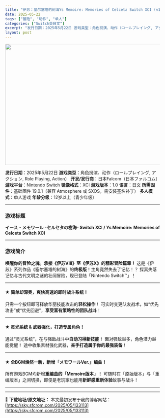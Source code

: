 ```yaml
---
title: "伊苏：塞尔塞塔的树海Ys Memoire: Memories of Celceta Switch XCI (v1.0.0)官方原版"
date: 2025-05-22
tags: ["冒险", "动作", "单人"]
categories: ["Switch英日文"]
excerpt: "发行日期：2025年5月22日 游戏类型：角色扮演、动作（ロールプレイング, アクション, Role Playing, Action） 开发/发行商：日本Falcom（日本ファルコム） 游戏平台：Nintendo Switch 镜像格式：XCI 游戏版本：1.0 语言：日文 所需固件：基础固件 19&hellip;"
layout: post
---
```


<img class="aligncenter size-full wp-image-133114" src="https://sky.sfcrom.com/wp-content/uploads/2025/05/2025052204372841.webp" alt="" width="700" height="393" />

<strong>发行日期</strong>：2025年5月22日
<strong>游戏类型</strong>：角色扮演、动作（ロールプレイング, アクション, Role Playing, Action）
<strong>开发/发行商</strong>：日本Falcom（日本ファルコム）
<strong>游戏平台</strong>：Nintendo Switch
<strong>镜像格式</strong>：XCI
<strong>游戏版本</strong>：1.0
<strong>语言</strong>：日文
<strong>所需固件</strong>：基础固件 19.0.1（兼容 Atmosphere 或 SXOS，需安装签名补丁）
<strong>多人模式</strong>：单人游戏
<strong>年龄分级</strong>：12岁以上（青少年级）

<hr />

<h3>游戏标题</h3>
<strong>イース・メモワール -セルセタの樹海- Switch XCI / Ys Memoire: Memories of Celceta Switch XCI</strong>

<hr />

<h3>游戏简介</h3>
<strong>唤醒你的冒险之魂。承接《伊苏VIII》至《伊苏X》的精彩冒险篇章！</strong>
这是《伊苏》系列作品《塞尔塞塔的树海》的<strong>终极版</strong>！主角竟然失去了记忆！？
探索失落记忆与古代文明之谜的壮阔冒险，现已登陆「Nintendo Switch™」！

<hr />

<h4>★ 简单却深奥，爽快高速的<strong>即时战斗系统</strong>！</h4>
只需一个按钮即可释放华丽技能攻击的<strong>轻松操作</strong>！
可实时变更队友战术，如“优先攻击”或“优先回避”，<strong>享受富有策略性的团队战斗</strong>！

<hr />

<h4>★ <strong>灵光系统</strong> &amp; 武器强化，打造专属角色！</h4>
通过“灵光系统”，在与强敌战斗中<strong>自动习得新技能</strong>！
面对强敌越多，角色潜力越能觉醒！
途中收集素材强化武器，<strong>亲手打造属于你的最强装备</strong>！

<hr />

<h4>★ 全BGM焕然一新，新增「メモワールVer.」编曲！</h4>
所有游戏BGM均新增<strong>重编曲的「Memoire版本」</strong>！
可随时在「原始版本」与「重编版本」之间切换，即便是老玩家也能用<strong>新鲜感重新体验</strong>故事与战斗！

<hr />

---
📖 **下载地址/原文地址：** 本文最初发布于我的博客网站：[https://sky.sfcrom.com/2025/05/133113](https://sky.sfcrom.com/2025/05/133113)

